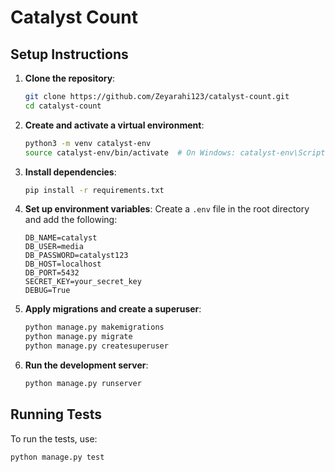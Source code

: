 # Catalyst Count

## Setup Instructions

1. **Clone the repository**:
    ```sh
    git clone https://github.com/Zeyarahi123/catalyst-count.git
    cd catalyst-count
    ```

2. **Create and activate a virtual environment**:
    ```sh
    python3 -m venv catalyst-env
    source catalyst-env/bin/activate  # On Windows: catalyst-env\Scripts\activate
    ```

3. **Install dependencies**:
    ```sh
    pip install -r requirements.txt
    ```

4. **Set up environment variables**:
    Create a `.env` file in the root directory and add the following:
    ```
    DB_NAME=catalyst
    DB_USER=media
    DB_PASSWORD=catalyst123
    DB_HOST=localhost
    DB_PORT=5432
    SECRET_KEY=your_secret_key
    DEBUG=True
    ```

5. **Apply migrations and create a superuser**:
    ```sh
    python manage.py makemigrations
    python manage.py migrate
    python manage.py createsuperuser
    ```

6. **Run the development server**:
    ```sh
    python manage.py runserver
    ```

## Running Tests

To run the tests, use:
```sh
python manage.py test
